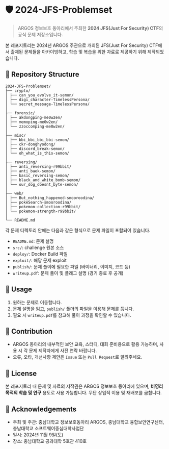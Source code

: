 # 🛡️ 2024-JFS-Problemset

> ARGOS 정보보호 동아리에서 주최한 **2024 JFS(Just For Security) CTF**의 공식 문제 저장소입니다.

본 레포지토리는 2024년 ARGOS 주관으로 개최된 JFS(Just For Security) CTF에서 출제된 문제들을 아카이빙하고, 학습 및 복습을 위한 자료로 제공하기 위해 제작되었습니다.


## 📁 Repository Structure

```
2024-JFS-Problemset/
├── crypto/
│ ├── can_you_evolve_it-semon/
│ ├── digi_character-TimelessPersona/
│ └── secret_message-TimelessPersona/
│
├── forensic/
│ ├── akdongping-me0w2en/
│ ├── memoping-me0w2en/
│ └── zzoccomping-me0w2en/
│
├── misc/
│ ├── bbi_bbi_bbi_bbi-semon/
│ ├── ckr-donghyodong/
│ ├── discord_break-semon/
│ └── oh_what_is_this-semon/
│
├── reversing/
│ ├── anti_reversing-r99bbit/
│ ├── anti_baek-semon/
│ ├── basic_reversing-semon/
│ ├── black_and_white_bomb-semon/
│ └── our_dog_doesnt_byte-semon/
│
├── web/
│ ├── But_nothing_happened-smooroodina/
│ ├── pokeSearch-smooroodina/
│ ├── pokemon-collection-r99bbit/
│ └── pokemon-strength-r99bbit/
│
└── README.md
```

각 문제 디렉토리 안에는 다음과 같은 형식으로 문제 파일이 포함되어 있습니다.

- `README.md`: 문제 설명
- `src/`: challenge 원본 소스
- `deploy/`: Docker Build 파일
- `exploit/`: 해당 문제 exploit
- `publish/`: 문제 풀이에 필요한 파일 (바이너리, 이미지, 코드 등)
- `writeup.pdf`: 문제 풀이 및 플래그 설명 (경기 종료 후 공개)


## 📌 Usage

1. 원하는 문제로 이동합니다.
2. 문제 설명을 읽고, `publish/` 폴더의 파일을 이용해 문제를 풉니다.
3. 필요 시 `writeup.pdf`를 참고해 풀이 과정을 확인할 수 있습니다.


## 🤝 Contribution

- ARGOS 동아리의 내부적인 보안 교육, 스터디, 대회 준비용으로 활용 가능하며, 사용 시 각 문제 제작자에게 사전 연락 바랍니다.
- 오류, 오타, 개선사항 제안은 `Issue` 또는 `Pull Request`로 알려주세요.


## 📜 License

본 레포지토리 내 문제 및 자료의 저작권은 ARGOS 정보보호 동아리에 있으며, **비영리 목적의 학습 및 연구** 용도로 사용 가능합니다. 무단 상업적 이용 및 재배포를 금합니다.


## 🙌 Acknowledgements

- 주최 및 주관: 충남대학교 정보보호동아리 ARGOS, 충남대학교 융합보안연구센터, 충남대학교 소프트웨어중심대학사업단
- 일시: 2024년 11월 9일(토)
- 장소: 충남대학교 공과대학 5호관 410호
